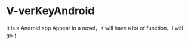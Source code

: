 V-verKeyAndroid
===============

It is a Android app Appear in a novel，it will have a lot of function，I will go！ 
